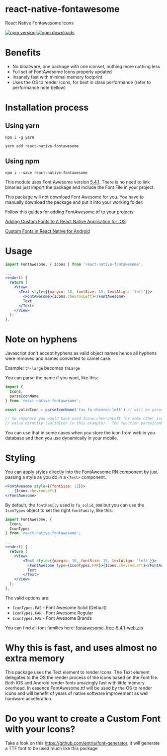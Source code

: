 # react-native-fontawesome
React Native Fontawesome Icons

[![npm version](https://img.shields.io/npm/v/react-native-fontawesome.svg?style=flat-square)](https://www.npmjs.com/package/react-native-fontawesome)
[![npm downloads](https://img.shields.io/npm/dm/react-native-fontawesome.svg?style=flat-square)](https://www.npmjs.com/package/react-native-fontawesome)

# Benefits
- No bloatware, one package with one iconset, nothing more nothing less
- Full set of FontAwesome Icons properly updated
- Insanely fast with minimal memory footprint
- Uses the OS to render icons, for best in class performance (refer to performance note bellow)

# Installation process

## Using yarn
`npm i -g yarn`

`yarn add react-native-fontawesome`

## Using npm
`npm i --save react-native-fontawesome`

This module uses Font Awesome version [5.4.1](https://github.com/FortAwesome/Font-Awesome/releases/tag/5.4.1). There is no need to link binaries just import the package and include the Font File in your project.

This package will not download Font Awesome for you. You have to manually download the package and put it into your working folder.

Follow this guides for adding FontAwesome.ttf to your projects:

[Adding Custom Fonts to A React Native Application for IOS](https://medium.com/@dabit3/adding-custom-fonts-to-react-native-b266b41bff7f)

[Custom Fonts in React Native for Android](https://medium.com/@gattermeier/custom-fonts-in-react-native-for-android-b8a331a7d2a7)


# Usage
```jsx
import FontAwesome, { Icons } from 'react-native-fontawesome';

...
render() {
  return (
    <View>
      <Text style={{margin: 10, fontSize: 15, textAlign: 'left'}}>
        <FontAwesome>{Icons.chevronLeft}</FontAwesome>
        Text
      </Text>
    </View>
  );
},
```

# Note on hyphens
Javascript don't accept hyphens as valid object names hence all hyphens were removed and
names converted to camel case.

Example: `th-large` becomes `thLarge`

You can parse the name if you want, like this:

```jsx
import { 
  Icons,
  parseIconName 
} from 'react-native-fontawesome';

const validIcon = parseIconName('fas fa-chevron-left') // will be parsed to chevronLeft

// So anywhere you would have used Icons.chevronLeft (or some other icon name) you can now just use the returned
// value directly (validIcon in this example).  The function parseIconName internally returns an Icons[parsedIconName] result.

```

You can use that in some cases when you store the icon from web in you database and then you use dynamically in your mobile.

# Styling
You can apply styles directly into the FontAwesome RN component by just passing a style as you do in a `<Text>` component.

```jsx
<FontAwesome style={{fontSize: 32}}>
    {Icons.chevronLeft}
</FontAwesome>
```

By default, the `fontFamily` used is `fa_solid_900` but you can use the `IconTypes` object to set the right `fontFamily`, like this:

```jsx
import FontAwesome, { 
  Icons,
  IconTypes
} from 'react-native-fontawesome';

...
render() {
  return (
    <View>
        <Text style={{margin: 10, fontSize: 15, textAlign: 'left'}}>
          <FontAwesome type={IconTypes.FAR}>{Icons.chevronLeft}</FontAwesome>
          Text
        </Text>
    </View>
  );
},
```

The valid options are:

* `IconTypes.FAS` - Font Awesome Solid (Default)
* `IconTypes.FAR` - Font Awesome Regular
* `IconTypes.FAB` - Font Awesome Brands

You can find all font families here: [fontawesome-free-5.4.1-web.zip](https://github.com/FortAwesome/Font-Awesome/releases/download/5.4.1/fontawesome-free-5.4.1-web.zip)

# Why this is fast, and uses almost no extra memory
This package uses the Text element to render Icons. The Text element delegates
to the OS the render process of the icons based on the Font file.
Both IOS and Android render fonts amazingly fast with little memory overhead. In essence
FontAwesome.ttf will be used by the OS to render icons and will benefit of years
of native software improvement as well hardware acceleration.

# Do you want to create a Custom Font with your Icons?

Take a look on this https://github.com/entria/font-generator, it will generate a TTF font to be used much like this package

